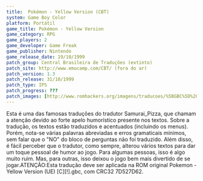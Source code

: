 ```yaml
---
title:  Pokémon - Yellow Version (CBT)
system: Game Boy Color
platform: Portátil
game_title: Pokémon - Yellow Version
game_category: RPG
game_players: 2
game_developer: Game Freak
game_publisher: Nintendo
game_release_date: 19/10/1999
patch_group: Central Brasileira de Traduções (extinto)
patch_site: http://www.emucamp.com/CBT/ (fora do ar)
patch_version: 1.3
patch_release: 31/10/1999
patch_type: IPS
patch_progress: ???
patch_images: [http://www.romhackers.org/imagens/traducoes/%5BGBC%5D%20Pok%C3%A9mon%20-%20Yellow%20Version%20-%20CBT%20-%201.png,http://www.romhackers.org/imagens/traducoes/%5BGBC%5D%20Pok%C3%A9mon%20-%20Yellow%20Version%20-%20CBT%20-%202.png,http://www.romhackers.org/imagens/traducoes/%5BGBC%5D%20Pok%C3%A9mon%20-%20Yellow%20Version%20-%20CBT%20-%203.png]
---
```

Esta é uma das famosas traduções do tradutor Samurai_Pizza, que chamam a atenção devido ao forte apelo humorístico presente nos textos. Sobre a tradução, os textos estão traduzidos e acentuados (incluindo os menus). Porém, nota-se várias palavras abreviadas e erros gramaticais mínimos, sem falar que o "NO" do bloco de perguntas não foi traduzido. Além disso, é fácil perceber que o tradutor, como sempre, alterou vários textos para dar um toque pessoal de humor ao jogo. Para algumas pessoas, isso é algo muito ruim. Mas, para outras, isso deixou o jogo bem mais divertido de se jogar.ATENÇÃO:Esta tradução deve ser aplicada na ROM original Pokemon - Yellow Version (UE) [C][!].gbc, com CRC32 7D527D62.